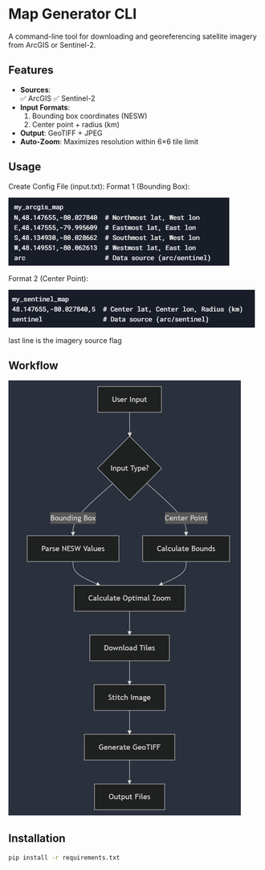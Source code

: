 # Map Generator CLI

A command-line tool for downloading and georeferencing satellite imagery from ArcGIS or Sentinel-2.

## Features

- **Sources**:  
  ✅ ArcGIS
  ✅ Sentinel-2 
- **Input Formats**:  
  1. Bounding box coordinates (NESW)  
  2. Center point + radius (km)  
- **Output**: GeoTIFF + JPEG  
- **Auto-Zoom**: Maximizes resolution within 6×6 tile limit  

## Usage

Create Config File (input.txt):
Format 1 (Bounding Box):

![inputstyle1](assets/format1.png)

Format 2 (Center Point):

![inputstyle2](assets/format2.png)

last line is the imagery source flag

## Workflow

![flowchart](assets/flowchart.png)

## Installation

```bash
pip install -r requirements.txt
